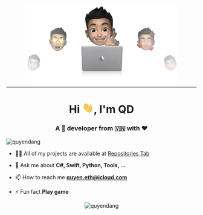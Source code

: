 <p align="center">
  <img src="./me.png" height="200"/>
</p>
<hr>
<h1 align="center">Hi <img src="./hi.gif" width="30px">, I'm QD</h1>
<h3 align="center">A 🐔 developer from 🇻🇳 with ❤</h3>
<p align="left"> <img src="https://komarev.com/ghpvc/?username=quyendang" alt="quyendang" /> </p>

- 👨‍💻 All of my projects are available at [Repositories Tab](https://github.com/quyendang?tab=repositories)

- 💬 Ask me about **C#, Swift, Python, Tools, ...**

- 📫 How to reach me **quyen.eth@icloud.com**

- ⚡ Fun fact **Play game**

<p align="center"> <img src="https://github-readme-stats.vercel.app/api?username=quyendang&show_icons=true" alt="quyendang" /> </p>
